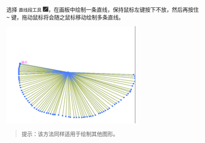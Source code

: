 选择 `直线段工具` <img src="./images/01.png" style="zoom:50%;" />，在画板中绘制一条直线，保持鼠标左键按下不放，然后再按住 <kbd>~</kbd> 键，拖动鼠标将会随之鼠标移动绘制多条直线。

<img src="./images/10.png" alt="10" style="zoom:50%;" />

> 提示：该方法同样适用于绘制其他图形。